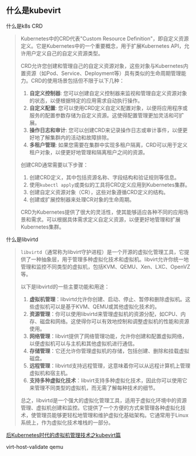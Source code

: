 ## 什么是kubevirt

什么是k8s CRD

> Kubernetes中的CRD代表"Custom Resource Definition"，即自定义资源定义。它是Kubernetes中的一个重要概念，用于扩展Kubernetes API，允许用户定义自己的自定义资源类型。
>
> CRD允许您创建和管理自己的自定义资源对象，这些对象与Kubernetes内置资源（如Pod、Service、Deployment等）具有类似的生命周期管理能力。CRD的使用场景包括但不限于以下几种：
>
> 1. **自定义控制器**: 您可以创建自定义控制器来监视和管理自定义资源对象的状态，以便根据特定的应用需求自动执行操作。
> 2. **自定义配置**: 您可以使用CRD定义自定义配置对象，以便将应用程序或服务的配置参数存储为自定义资源。这使得配置管理更加灵活和可扩展。
> 3. **操作日志和审计**: 您可以创建CRD来记录操作日志或审计事件，以便更好地了解集群内的活动和故障排除。
> 4. **多租户管理**: 如果您需要在集群中实现多租户隔离，CRD可以用于定义租户对象，以便更好地管理和隔离租户之间的资源。
>
> 创建CRD通常需要以下步骤：
>
> 1. 创建CRD定义，其中包括资源名称、字段结构和验证规则等信息。
> 2. 使用`kubectl apply`或类似的工具将CRD定义应用到Kubernetes集群。
> 3. 创建自定义资源对象（CR），这些对象遵循CRD定义的结构。
> 4. 创建或扩展控制器来处理CR对象的生命周期。
>
> CRD为Kubernetes提供了很大的灵活性，使其能够适应各种不同的应用场景和需求。可以根据具体需求定义自定义资源，以便更好地管理和扩展Kubernetes集群。



什么是libvirtd

> `libvirtd`（通常称为libvirt守护进程）是一个开源的虚拟化管理工具，它提供了一种抽象层，用于管理多种虚拟化技术和虚拟机。libvirt允许你统一地管理和监控不同类型的虚拟机，包括KVM、QEMU、Xen、LXC、OpenVZ等。
>
> 以下是libvirtd的一些主要功能和用途：
>
> 1. **虚拟机管理**：libvirtd允许你创建、启动、停止、暂停和删除虚拟机。这些虚拟机可以是基于KVM、QEMU或其他虚拟化技术的。
> 2. **资源管理**：你可以使用libvirtd来管理虚拟机的资源分配，如CPU、内存、磁盘和网络。这使得你可以有效地控制和调整虚拟机的性能和资源使用。
> 3. **网络管理**：libvirt提供了网络管理功能，允许你创建和配置虚拟网络，以便虚拟机可以与主机和其他虚拟机进行通信。
> 4. **存储管理**：它还允许你管理虚拟机的存储，包括创建、删除和挂载虚拟磁盘。
> 5. **远程管理**：libvirtd支持远程管理，这意味着你可以从远程计算机上管理虚拟机和宿主机。
> 6. **支持多种虚拟化技术**：libvirt支持多种虚拟化技术，因此你可以使用它来管理不同类型的虚拟机，而无需了解每种技术的细节。
>
> 总之，libvirtd是一个强大的虚拟化管理工具，适用于虚拟化环境中的资源管理、虚拟机创建和监控。它提供了一个方便的方式来管理各种虚拟化技术，使管理员能够更轻松地管理和维护虚拟化基础架构。它通常用于Linux系统上，作为虚拟化技术堆栈的一部分。

[后Kubernetes时代的虚拟机管理技术之kubevirt篇](https://zhuanlan.zhihu.com/p/402922917)

 

virt-host-validate qemu